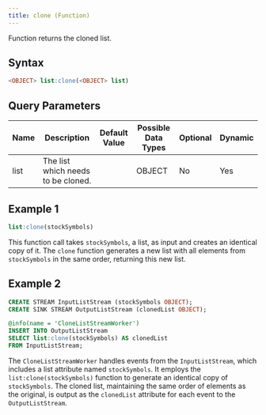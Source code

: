 ```yaml
---
title: clone (Function)
---
```


Function returns the cloned list.

## Syntax

```sql
<OBJECT> list:clone(<OBJECT> list)
```

## Query Parameters

| Name | Description | Default Value | Possible Data Types | Optional | Dynamic |
|------|-------------|---------------|---------------------|----------|---------|
| list | The list which needs to be cloned. |               | OBJECT  | No  | Yes |

## Example 1

```sql
list:clone(stockSymbols)
```

This function call takes `stockSymbols`, a list, as input and creates an identical copy of it. The `clone` function generates a new list with all elements from `stockSymbols` in the same order, returning this new list.

## Example 2

```sql
CREATE STREAM InputListStream (stockSymbols OBJECT);
CREATE SINK STREAM OutputListStream (clonedList OBJECT);

@info(name = 'CloneListStreamWorker')
INSERT INTO OutputListStream
SELECT list:clone(stockSymbols) AS clonedList
FROM InputListStream;
```

The `CloneListStreamWorker` handles events from the `InputListStream`, which includes a list attribute named `stockSymbols`. It employs the `list:clone(stockSymbols)` function to generate an identical copy of `stockSymbols`. The cloned list, maintaining the same order of elements as the original, is output as the `clonedList` attribute for each event to the `OutputListStream`.
